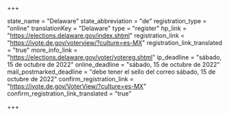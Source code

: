 +++

state_name = "Delaware"
state_abbreviation = "de"
registration_type = "online"
translationKey = "Delaware"
type = "register"
hp_link = "https://elections.delaware.gov/index.shtml"
registration_link = "https://ivote.de.gov/voterview/?culture=es-MX"
registration_link_translated = "true"
more_info_link = "https://elections.delaware.gov/voter/votereg.shtml"
ip_deadline = "sábado, 15 de octubre de 2022"
online_deadline = "sábado, 15 de octubre de 2022"
mail_postmarked_deadline = "debe tener el sello del correo sábado, 15 de octubre de 2022"
confirm_registration_link = "https://ivote.de.gov/VoterView/?culture=es-MX"
confirm_registration_link_translated = "true"

+++